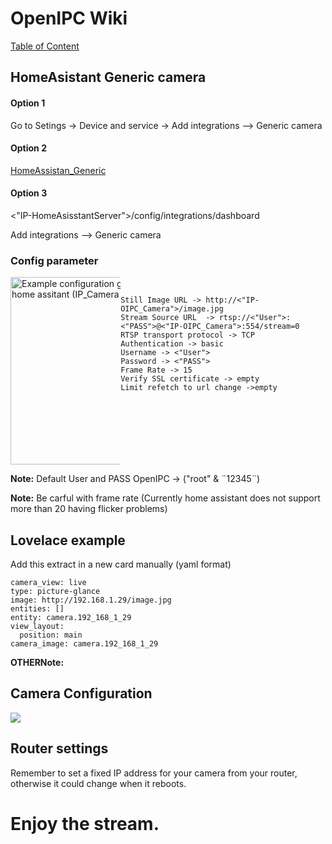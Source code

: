 # OpenIPC Wiki
[Table of Content](../README.md)


## HomeAsistant Generic camera 
#### Option 1
Go to Setings ->  Device and service -> Add integrations -->  Generic camera 

#### Option 2
[HomeAssistan_Generic](https://my.home-assistant.io/redirect/config_flow_start/?domain=generic)

#### Option 3
<"IP-HomeAsisstantServer">/config/integrations/dashboard

Add integrations --> Generic camera 

### Config parameter 

<div style="display: flex;">
  <div style="max-width: 80%; overflow-x: auto;">
    <img src="../images/howto-streaming-homeassistant.png" alt="Example configuration generic camera home assitant (IP_Camera 192.168.1.29)" width="300"/>
  </div> 
  <div style="max-width: 80%; overflow-x: auto;">
    <pre>
      <code>
Still Image URL -> http://<"IP-OIPC_Camera">/image.jpg
Stream Source URL  -> rtsp://<"User">:<"PASS">@<"IP-OIPC_Camera">:554/stream=0
RTSP transport protocol -> TCP
Authentication -> basic
Username -> <"User">
Password -> <"PASS">
Frame Rate -> 15
Verify SSL certificate -> empty
Limit refetch to url change ->empty
      </code>
    </pre>
  </div>
</div>

**Note:** Default User and PASS OpenIPC -> ("root" & ¨12345¨)

**Note:** Be carful with frame rate (Currently home assistant does not support more than 20 having flicker problems)

## Lovelace example 
Add this extract in a new card manually (yaml format)
```
camera_view: live
type: picture-glance
image: http://192.168.1.29/image.jpg
entities: []
entity: camera.192_168_1_29
view_layout:
  position: main
camera_image: camera.192_168_1_29
```
**OTHERNote:**
## Camera Configuration 
![](../images/HA_CameraConfig.png)

## Router settings
Remember to set a fixed IP address for your camera from your router, otherwise it could change when it reboots.


# Enjoy the stream.

